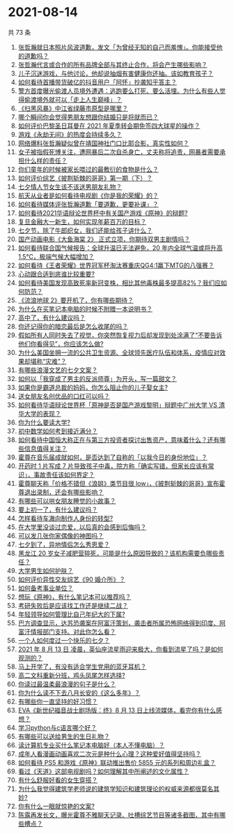 # 2021-08-14

共 73 条

<!-- BEGIN -->
<!-- 最后更新时间 Sat Aug 14 2021 07:01:41 GMT+0800 (China Standard Time) -->

1. [张哲瀚就日本照片风波道歉，发文「为曾经无知的自己而羞愧」。你能接受他的道歉吗？](https://www.zhihu.com/question/479464293)
1. [张哲瀚代言或合作的所有品牌全部与其终止合作，将会产生哪些影响？](https://www.zhihu.com/question/479486575)
1. [儿子沉迷游戏，与他讨论，他却说抽烟有害健康你还抽。该如教育孩子？](https://www.zhihu.com/question/477388387)
1. [如何看待首播带货破亿的抖音用户「阿怀」抄袭知乎答主？](https://www.zhihu.com/question/479535770)
1. [警方首度曝光偷渡人员境外遭遇：逃跑要么打死、要么活埋。为什么有些人觉得偷渡境外就可以「走上人生巅峰」？](https://www.zhihu.com/question/479177516)
1. [《扫黑风暴》中江省绿藤市原型是哪里？](https://www.zhihu.com/question/478622450)
1. [哪个瞬间你会觉得男朋友想跟你结婚只是将就而已？](https://www.zhihu.com/question/331404742)
1. [如何评价巴黎圣日耳曼在 2021 年夏季转会期免签四大球星的操作？](https://www.zhihu.com/question/478828247)
1. [游戏《永劫无间》的热度会持续多久？](https://www.zhihu.com/question/470628145)
1. [网络爆料张哲瀚疑似曾在靖国神社门口比耶合影，真实性如何？](https://www.zhihu.com/question/479397369)
1. [女子被指假死博关注，遭网暴后二次自杀身亡，丈夫称将追责，网暴者需要承担什么样的责任？](https://www.zhihu.com/question/479457307)
1. [你们童年的时候被家长喂过的最敷衍的食物是什么？](https://www.zhihu.com/question/462844792)
1. [如何评价综艺《披荆斩棘的哥哥》第一期（下）？](https://www.zhihu.com/question/479428195)
1. [七夕情人节女生该不该送男朋友礼物？](https://www.zhihu.com/question/290778620)
1. [航天从业者是如何看待电视剧《你是我的荣耀》的？](https://www.zhihu.com/question/475169837)
1. [如何看待媒体评张哲瀚道歉「要道歉，更要补课」？](https://www.zhihu.com/question/479522441)
1. [如何看待2021华语辩论世界杯中有关国产游戏《原神》的辩题?](https://www.zhihu.com/question/471713998)
1. [复旦金融大一新生，如何实现年薪百万的目标？](https://www.zhihu.com/question/478207939)
1. [七夕节，除了牛郎织女，我们还能给孩子讲什么？](https://www.zhihu.com/question/477583311)
1. [国产动画电影《大鱼海棠 2》 正式立项，你期待双男主剧情吗？](https://www.zhihu.com/question/478609412)
1. [如何看待联合国气候报告：全球升温已无法避免，20 年内全球气温或将升高
   1.5℃，极端气候大幅增加？](https://www.zhihu.com/question/478518638)
1. [如何看待《王者荣耀》世界冠军杯淘汰赛重庆QG4:1赢下MTG的八强赛？](https://www.zhihu.com/question/479566654)
1. [心动跟合适到底谁比较重要?](https://www.zhihu.com/question/477873479)
1. [如何看待美国发现高致死率新冠变株，相比其他毒株最多提高82%？我们应如何防范？](https://www.zhihu.com/question/479123119)
1. [《流浪地球 2》要开机了，你有哪些期待？](https://www.zhihu.com/question/471927786)
1. [为什么在买笔记本电脑的时候不附赠一本说明书？](https://www.zhihu.com/question/478670931)
1. [高中了，有什么建议吗？](https://www.zhihu.com/question/478807001)
1. [你还记得你的暗恋最后是怎么收尾的吗？](https://www.zhihu.com/question/478861929)
1. [假如所有人同时失去了视觉，你突然恢复视力后却发现到处涂满了“不要告诉他们你看得见”，你应该怎么做?](https://www.zhihu.com/question/455155293)
1. [为什么美国坐拥一流的公共卫生资源、全球领先医疗队伍和体系，疫情应对效果却堪称“灾难”？](https://www.zhihu.com/question/479198464)
1. [有哪些浪漫文艺的七夕文案？](https://www.zhihu.com/question/479283137)
1. [如何以「我穿成了男主的反派师尊」为开头，写一篇甜文？](https://www.zhihu.com/question/433065335)
1. [如果你是霸道总裁的妈妈，你怎么阻止你的儿子娶女主?](https://www.zhihu.com/question/387717616)
1. [送女朋友名创优品的口红可以吗？](https://www.zhihu.com/question/477564176)
1. [如何看待华语辩论世界杯「原神是否是国产游戏黎明」辩题中广州大学 VS
   清华大学的表现？](https://www.zhihu.com/question/479492365)
1. [你为什么要读大学?](https://www.zhihu.com/question/478490293)
1. [初中数学如何考到接近满分？](https://www.zhihu.com/question/268169984)
1. [如何看待中国恒大称正在与第三方投资者探讨出售资产，意味着什么？还有哪些信息值得关注？](https://www.zhihu.com/question/478783146)
1. [霍尊在音乐届成就如何，是否达到了自称的「以我今日的身份地位」？](https://www.zhihu.com/question/479242622)
1. [开药时 1 片写成 7
   片导致孩子中毒，院方称「确实写错，但家长应该有常识」，事故责任该如何界定？](https://www.zhihu.com/question/479240827)
1. [霍尊聊天称「价格不错但《浪姐》类节目很
   low」，《披荆斩棘的哥哥》宣布霍尊退出录制，还会有哪些影响？](https://www.zhihu.com/question/479240755)
1. [有哪些可以哄女朋友睡觉的小故事？](https://www.zhihu.com/question/264824222)
1. [要上初一了，有什么建议吗？](https://www.zhihu.com/question/477973744)
1. [怎样看待车澈向制作人身份的转型?](https://www.zhihu.com/question/477041148)
1. [在大学里没谈过恋爱，以后真的会感到后悔吗？](https://www.zhihu.com/question/478639863)
1. [可以发几张你家偶像的神图吗？](https://www.zhihu.com/question/478997204)
1. [七夕到了，异地情侣怎么秀恩爱？](https://www.zhihu.com/question/478777300)
1. [黑龙江 20
   岁女子减肥营猝死，可能是什么原因导致的？该机构需要负哪些责任？](https://www.zhihu.com/question/479251265)
1. [大学男生如何护肤？](https://www.zhihu.com/question/51735904)
1. [如何评价异性交友综艺《90 婚介所》？](https://www.zhihu.com/question/475822087)
1. [如何备考事业单位？](https://www.zhihu.com/question/49523355)
1. [想玩《原神》，有什么笔记本可以推荐吗？](https://www.zhihu.com/question/470784592)
1. [考研失败后是应该找工作还是继续二战？](https://www.zhihu.com/question/478627169)
1. [年轻领导如何管理比自己年纪大的下属?](https://www.zhihu.com/question/477324435)
1. [巴方调查显示，达苏恐袭案在阿富汗策划，袭击者所属恐怖网络得到印度、阿富汗情报部门支持。对此你怎么看？](https://www.zhihu.com/question/479384949)
1. [一个人如何度过一个快乐的七夕？](https://www.zhihu.com/question/479028735)
1. [2021 年 8 月 13 日
   凌晨，英仙座流星雨迎来极大，你看到流星了吗？是如何观测的？](https://www.zhihu.com/question/478968557)
1. [马上开学了，有没有适合学生党用的蓝牙耳机？](https://www.zhihu.com/question/479234217)
1. [高二文科重新分班，鸡头凤尾怎样选择?](https://www.zhihu.com/question/478896445)
1. [你读过最温柔最浪漫的句子是什么？](https://www.zhihu.com/question/454087703)
1. [你为什么读不下去八月长安的《这么多年》？](https://www.zhihu.com/question/476748404)
1. [有哪些你一直坚持的好习惯？](https://www.zhihu.com/question/329310508)
1. [EVA《新世纪福音战士剧场版：终》8 月 13
   日上线流媒体，看完你有什么感想？](https://www.zhihu.com/question/477006009)
1. [学习python与c语言哪个好？](https://www.zhihu.com/question/476110584)
1. [有哪些可以送给男生的生日礼物？](https://www.zhihu.com/question/60439346)
1. [读计算机专业买什么笔记本电脑好（本人不懂电脑）？](https://www.zhihu.com/question/336011147)
1. [成年人看漫画动画喜欢二次元是种什么心理？这种爱好值得坚持吗？](https://www.zhihu.com/question/479135508)
1. [如何看待 PS5 和游戏《原神》联动推出售价 5855
   元的系列和周边礼盒？](https://www.zhihu.com/question/478998556)
1. [看过《天道》这部电视剧吗？如何理解其中所阐述的文化属性？](https://www.zhihu.com/question/19559220)
1. [有什么舒服好看的女生穿搭？](https://www.zhihu.com/question/282662246)
1. [为什么我觉得建筑学老师说的建筑学知识和建筑理论的权威来源都很莫名其妙?](https://www.zhihu.com/question/469816430)
1. [你有什么一眼就惊艳的文案?](https://www.zhihu.com/question/384142344)
1. [陈露再发长文，曝光霍尊不雅聊天记录、吐槽综艺节目等诸多截图，其中有哪些槽点？](https://www.zhihu.com/question/479240661)

<!-- END -->
